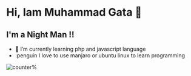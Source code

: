 # Hi, Iam Muhammad Gata 👋

## I'm a Night Man !!

- 🌱 I’m currently learning php and javascript language
- :penguin I love to use manjaro or ubuntu linux to learn programming

![counter](https://komarev.com/ghpvc/?username=ghrne)%     